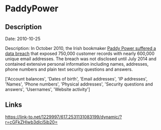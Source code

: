 # PaddyPower

## Description

Date: 2010-10-25

Description:
In October 2010, the Irish bookmaker <a href="http://www.telegraph.co.uk/technology/internet-security/11005558/Irish-government-disappointed-over-Paddy-Power-hack.html" target="_blank" rel="noopener">Paddy Power suffered a data breach</a> that exposed 750,000 customer records with nearly 600,000 unique email addresses. The breach was not disclosed until July 2014 and contained extensive personal information including names, addresses, phone numbers and plain text security questions and answers.


['Account balances', 'Dates of birth', 'Email addresses', 'IP addresses', 'Names', 'Phone numbers', 'Physical addresses', 'Security questions and answers', 'Usernames', 'Website activity']

## Links

https://link-to.net/1229997/617.2531131083199/dynamic/?r=cGFkZHlwb3dlci5jb20=